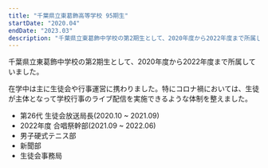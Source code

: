 ```yaml
---
title: "千葉県立東葛飾高等学校 95期生"
startDate: "2020.04"
endDate: "2023.03"
description: "千葉県立東葛飾中学校の第2期生として、2020年度から2022年度まで所属していました。"
---
```

千葉県立東葛飾中学校の第2期生として、2020年度から2022年度まで所属していました。

在学中は主に生徒会や行事運営に携わりました。特にコロナ禍においては、生徒が主体となって学校行事のライブ配信を実施できるような体制を整えました。

* 第26代 生徒会放送局長(2020.10 ~ 2021.09)
* 2022年度 合唱祭幹部(2021.09 ~ 2022.06)
* 男子硬式テニス部
* 新聞部
* 生徒会事務局